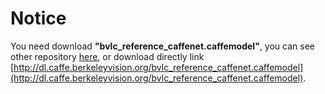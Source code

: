 # Notice

You need download <b>"bvlc_reference_caffenet.caffemodel"</b>, you can see other repository [here](https://github.com/BVLC/caffe/tree/master/models/bvlc_reference_caffenet), or download directly link [http://dl.caffe.berkeleyvision.org/bvlc_reference_caffenet.caffemodel](http://dl.caffe.berkeleyvision.org/bvlc_reference_caffenet.caffemodel).
